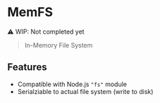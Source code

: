 # MemFS

⚠️ WIP: Not completed yet 

> In-Memory File System

## Features

* Compatible with Node.js `"fs"` module
* Serialziable to actual file system (write to disk)
